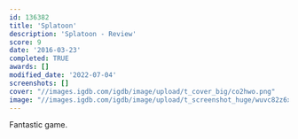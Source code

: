 ```yaml
---
id: 136382
title: 'Splatoon'
description: 'Splatoon - Review'
score: 9
date: '2016-03-23'
completed: TRUE
awards: []
modified_date: '2022-07-04'
screenshots: []
cover: "//images.igdb.com/igdb/image/upload/t_cover_big/co2hwo.png"
image: "//images.igdb.com/igdb/image/upload/t_screenshot_huge/wuvc82z6xdpxgggqmw7y.jpg"
---
```

Fantastic game. 